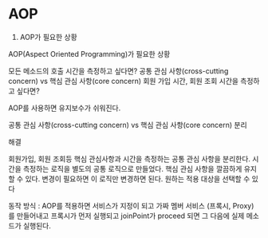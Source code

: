 AOP
====

1. AOP가 필요한 상황

AOP(Aspect Oriented Programming)가 필요한 상황

모든 메소드의 호출 시간을 측정하고 싶다면?
공통 관심 사항(cross-cutting concern) vs 핵심 관심 사항(core concern) 
회원 가입 시간, 회원 조회 시간을 측정하고 싶다면?

AOP를 사용하면 유지보수가 쉬워진다. 

공통 관심 사항(cross-cutting concern) vs 핵심 관심 사항(core concern) 분리

해결

회원가입, 회원 조회등 핵심 관심사항과 시간을 측정하는 공통 관심 사항을 분리한다. 시간을 측정하는 로직을 별도의 공통 로직으로 만들었다.
핵심 관심 사항을 깔끔하게 유지할 수 있다.
변경이 필요하면 이 로직만 변경하면 된다.
원하는 적용 대상을 선택할 수 있다

동작 방식 : AOP를 적용하면 서비스가 지정이 되고 
가짜 멤버 서비스 (프록시, Proxy)를 만들어내고 프록시가 먼저 실행되고 joinPoint가 proceed 되면 그 다음에 실제 메소드가 실행된다.
